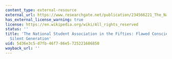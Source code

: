 ```yaml
---
content_type: external-resource
external_url: https://www.researchgate.net/publication/234566221_The_National_Student_Association_in_the_Fifties_Flawed_Conscience_of_the_Silent_Generation
has_external_license_warning: true
license: https://en.wikipedia.org/wiki/All_rights_reserved
status: ''
title: 'The National Student Association in the Fifties: Flawed Conscience of the
  Silent Generation'
uid: 5d36e3c5-d7fb-46f7-86e5-725221686850
wayback_url: ''
---
```

